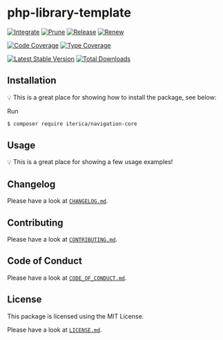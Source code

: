 # php-library-template

[![Integrate](https://github.com/iterica/navigation-core/workflows/Integrate/badge.svg?branch=master)](https://github.com/iterica/navigation-core/actions)
[![Prune](https://github.com/iterica/navigation-core/workflows/Prune/badge.svg?branch=master)](https://github.com/iterica/navigation-core/actions)
[![Release](https://github.com/iterica/navigation-core/workflows/Release/badge.svg?branch=master)](https://github.com/iterica/navigation-core/actions)
[![Renew](https://github.com/iterica/navigation-core/workflows/Renew/badge.svg?branch=master)](https://github.com/iterica/navigation-core/actions)

[![Code Coverage](https://codecov.io/gh/iterica/navigation-core/branch/main/graph/badge.svg)](https://codecov.io/gh/iterica/navigation-core)
[![Type Coverage](https://shepherd.dev/github/iterica/navigation-core/coverage.svg)](https://shepherd.dev/github/iterica/navigation-core)

[![Latest Stable Version](https://poser.pugx.org/iterica/navigation-core/v/stable)](https://packagist.org/packages/iterica/navigation-core)
[![Total Downloads](https://poser.pugx.org/iterica/navigation-core/downloads)](https://packagist.org/packages/iterica/navigation-core)

## Installation

:bulb: This is a great place for showing how to install the package, see below:

Run

```sh
$ composer require iterica/navigation-core
```

## Usage

:bulb: This is a great place for showing a few usage examples!

## Changelog

Please have a look at [`CHANGELOG.md`](CHANGELOG.md).

## Contributing

Please have a look at [`CONTRIBUTING.md`](.github/CONTRIBUTING.md).

## Code of Conduct

Please have a look at [`CODE_OF_CONDUCT.md`](.github/CODE_OF_CONDUCT.md).

## License

This package is licensed using the MIT License.

Please have a look at [`LICENSE.md`](LICENSE.md).
